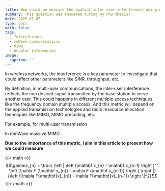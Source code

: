```yaml
---
title: How could we measure the spatial inter-user interference using only the angular information ? 
summary: This question was answered during my PhD thesis!
date: 2025-07-07
type: docs
math: false
tags:
  - Intereference
  - mmWave communications
  - MIMO
  - Angular information
image:
  caption: ''
---
```


In wireless networks, the interference is a key parameter to investigate that could affect other parameters like SINR, throughput, etc. 

By definition, in multi-user communications, the inter-user interference reflects the non desired signal transmitted by the base station to serve another user. This could happens in different multiple access techniques like the frequency domain multiple access. And this metric will depend on the applied transmission technologies and radio ressource allocation techniques like MIMO, MIMO precoding, etc. 

For example, for multi-user transmission


In mmWave massive MIMO 

**Due to the importance of this metric, I aim in this article to present how we could measure** 




{{< math >}}
$$\gamma_{n} = \frac{ \left | \left (\mathbf x_{n} - \mathbf x_{n-1} \right )^T \left [\nabla F (\mathbf x_{n}) - \nabla F (\mathbf x_{n-1}) \right ] \right |}{\left \|\nabla F(\mathbf{x}_{n}) - \nabla F(\mathbf{x}_{n-1}) \right \|^2}$$
{{< /math >}}

